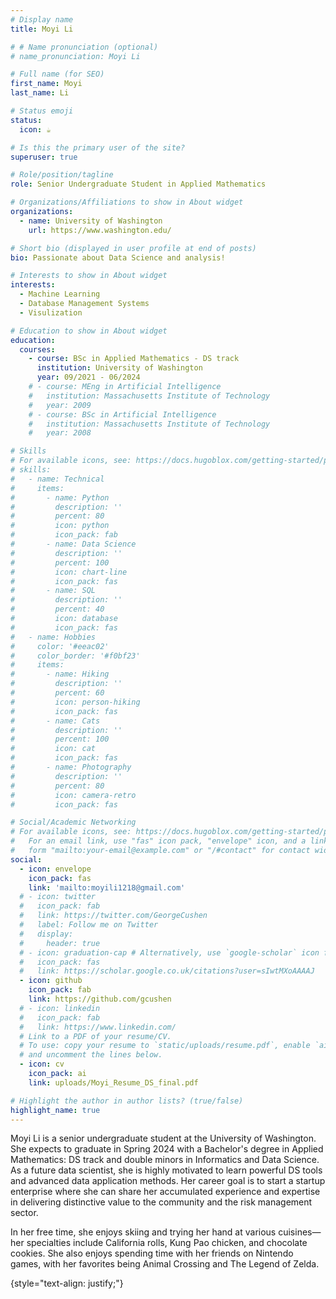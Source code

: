 ```yaml
---
# Display name
title: Moyi Li

# # Name pronunciation (optional)
# name_pronunciation: Moyi Li

# Full name (for SEO)
first_name: Moyi
last_name: Li

# Status emoji
status:
  icon: ☕️

# Is this the primary user of the site?
superuser: true

# Role/position/tagline
role: Senior Undergraduate Student in Applied Mathematics

# Organizations/Affiliations to show in About widget
organizations:
  - name: University of Washington
    url: https://www.washington.edu/

# Short bio (displayed in user profile at end of posts)
bio: Passionate about Data Science and analysis!

# Interests to show in About widget
interests:
  - Machine Learning
  - Database Management Systems
  - Visulization

# Education to show in About widget
education:
  courses:
    - course: BSc in Applied Mathematics - DS track
      institution: University of Washington
      year: 09/2021 - 06/2024
    # - course: MEng in Artificial Intelligence
    #   institution: Massachusetts Institute of Technology
    #   year: 2009
    # - course: BSc in Artificial Intelligence
    #   institution: Massachusetts Institute of Technology
    #   year: 2008

# Skills
# For available icons, see: https://docs.hugoblox.com/getting-started/page-builder/#icons
# skills:
#   - name: Technical
#     items:
#       - name: Python
#         description: ''
#         percent: 80
#         icon: python
#         icon_pack: fab
#       - name: Data Science
#         description: ''
#         percent: 100
#         icon: chart-line
#         icon_pack: fas
#       - name: SQL
#         description: ''
#         percent: 40
#         icon: database
#         icon_pack: fas
#   - name: Hobbies
#     color: '#eeac02'
#     color_border: '#f0bf23'
#     items:
#       - name: Hiking
#         description: ''
#         percent: 60
#         icon: person-hiking
#         icon_pack: fas
#       - name: Cats
#         description: ''
#         percent: 100
#         icon: cat
#         icon_pack: fas
#       - name: Photography
#         description: ''
#         percent: 80
#         icon: camera-retro
#         icon_pack: fas

# Social/Academic Networking
# For available icons, see: https://docs.hugoblox.com/getting-started/page-builder/#icons
#   For an email link, use "fas" icon pack, "envelope" icon, and a link in the
#   form "mailto:your-email@example.com" or "/#contact" for contact widget.
social:
  - icon: envelope
    icon_pack: fas
    link: 'mailto:moyili1218@gmail.com'
  # - icon: twitter
  #   icon_pack: fab
  #   link: https://twitter.com/GeorgeCushen
  #   label: Follow me on Twitter
  #   display:
  #     header: true
  # - icon: graduation-cap # Alternatively, use `google-scholar` icon from `ai` icon pack
  #   icon_pack: fas
  #   link: https://scholar.google.co.uk/citations?user=sIwtMXoAAAAJ
  - icon: github
    icon_pack: fab
    link: https://github.com/gcushen
  # - icon: linkedin
  #   icon_pack: fab
  #   link: https://www.linkedin.com/
  # Link to a PDF of your resume/CV.
  # To use: copy your resume to `static/uploads/resume.pdf`, enable `ai` icons in `params.yaml`,
  # and uncomment the lines below.
  - icon: cv
    icon_pack: ai
    link: uploads/Moyi_Resume_DS_final.pdf

# Highlight the author in author lists? (true/false)
highlight_name: true
---
```


Moyi Li is a senior undergraduate student at the University of Washington. She expects to graduate in Spring 2024 with a Bachelor's degree in Applied Mathematics: DS track and double minors in Informatics and Data Science. As a future data scientist, she is highly motivated to learn powerful DS tools and advanced data application methods. Her career goal is to start a startup enterprise where she can share her accumulated experience and expertise in delivering distinctive value to the community and the risk management sector.

In her free time, she enjoys skiing and trying her hand at various cuisines—her specialties include California rolls, Kung Pao chicken, and chocolate cookies. She also enjoys spending time with her friends on Nintendo games, with her favorites being Animal Crossing and The Legend of Zelda.

{style="text-align: justify;"}
